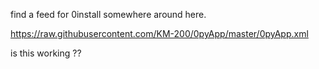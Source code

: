 find a feed for 0install somewhere around here.

https://raw.githubusercontent.com/KM-200/0pyApp/master/0pyApp.xml

is this working ??
